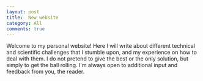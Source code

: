 ```yaml
---
layout: post
title:  New website
category: All 
comments: true
---
```


Welcome to my personal website! Here I will write about different technical and scientific challenges that I stumble upon, and my experience on how to deal with them. I do not pretend to give the best or the only solution, but simply to get the ball rolling. I'm always open to additional input and feedback from you, the reader.